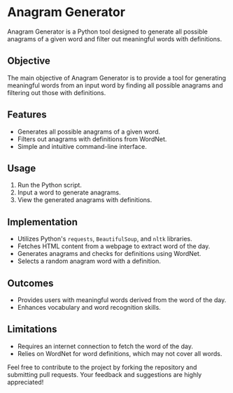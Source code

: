 # Anagram Generator

Anagram Generator is a Python tool designed to generate all possible anagrams of a given word and filter out meaningful words with definitions.

## Objective

The main objective of Anagram Generator is to provide a tool for generating meaningful words from an input word by finding all possible anagrams and filtering out those with definitions.

## Features

- Generates all possible anagrams of a given word.
- Filters out anagrams with definitions from WordNet.
- Simple and intuitive command-line interface.

## Usage

1. Run the Python script.
2. Input a word to generate anagrams.
3. View the generated anagrams with definitions.

## Implementation

- Utilizes Python's `requests`, `BeautifulSoup`, and `nltk` libraries.
- Fetches HTML content from a webpage to extract word of the day.
- Generates anagrams and checks for definitions using WordNet.
- Selects a random anagram word with a definition.

## Outcomes

- Provides users with meaningful words derived from the word of the day.
- Enhances vocabulary and word recognition skills.

## Limitations

- Requires an internet connection to fetch the word of the day.
- Relies on WordNet for word definitions, which may not cover all words.

Feel free to contribute to the project by forking the repository and submitting pull requests. Your feedback and suggestions are highly appreciated!
